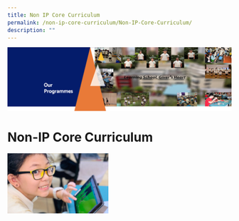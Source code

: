 ```yaml
---
title: Non IP Core Curriculum
permalink: /non-ip-core-curriculum/Non-IP-Core-Curriculum/
description: ""
---
```

![](/images/OurProgrammes1.png)

Non-IP Core Curriculum
======================

<p><a href="[/non-ip-core-curriculum/Aesthetics/]"><img style="width:45%" src="/images/Aesthetics.jpg"></a></p>